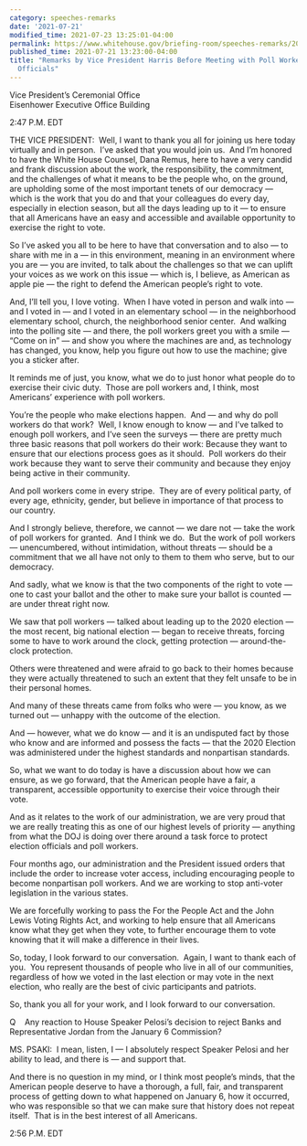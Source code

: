 ```yaml
---
category: speeches-remarks
date: '2021-07-21'
modified_time: 2021-07-23 13:25:01-04:00
permalink: https://www.whitehouse.gov/briefing-room/speeches-remarks/2021/07/21/remarks-by-vice-president-harris-before-meeting-with-poll-workers-and-election-officials/
published_time: 2021-07-21 13:23:00-04:00
title: "Remarks by Vice President Harris Before Meeting with Poll Workers and Election\_\
  Officials"
---
```

 
Vice President’s Ceremonial Office  
Eisenhower Executive Office Building

2:47 P.M. EDT  
  
THE VICE PRESIDENT:  Well, I want to thank you all for joining us here
today virtually and in person.  I’ve asked that you would join us.  And
I’m honored to have the White House Counsel, Dana Remus, here to have a
very candid and frank discussion about the work, the responsibility, the
commitment, and the challenges of what it means to be the people who, on
the ground, are upholding some of the most important tenets of our
democracy — which is the work that you do and that your colleagues do
every day, especially in election season, but all the days leading up to
it — to ensure that all Americans have an easy and accessible and
available opportunity to exercise the right to vote.  
  
So I’ve asked you all to be here to have that conversation and to also —
to share with me in a — in this environment, meaning in an environment
where you are — you are invited, to talk about the challenges so that we
can uplift your voices as we work on this issue — which is, I believe,
as American as apple pie — the right to defend the American people’s
right to vote.   
  
And, I’ll tell you, I love voting.  When I have voted in person and walk
into — and I voted in — and I voted in an elementary school — in the
neighborhood elementary school, church, the neighborhood senior center. 
And walking into the polling site — and there, the poll workers greet
you with a smile — “Come on in” — and show you where the machines are
and, as technology has changed, you know, help you figure out how to use
the machine; give you a sticker after.   
  
It reminds me of just, you know, what we do to just honor what people do
to exercise their civic duty.  Those are poll workers and, I think, most
Americans’ experience with poll workers.  
  
You’re the people who make elections happen.  And — and why do poll
workers do that work?  Well, I know enough to know — and I’ve talked to
enough poll workers, and I’ve seen the surveys — there are pretty much
three basic reasons that poll workers do their work: Because they want
to ensure that our elections process goes as it should.  Poll workers do
their work because they want to serve their community and because they
enjoy being active in their community.  
  
And poll workers come in every stripe.  They are of every political
party, of every age, ethnicity, gender, but believe in importance of
that process to our country.  
  
And I strongly believe, therefore, we cannot — we dare not — take the
work of poll workers for granted.  And I think we do.  But the work of
poll workers — unencumbered, without intimidation, without threats —
should be a commitment that we all have not only to them to them who
serve, but to our democracy.   
  
And sadly, what we know is that the two components of the right to vote
— one to cast your ballot and the other to make sure your ballot is
counted — are under threat right now.  
  
We saw that poll workers — talked about leading up to the 2020 election
— the most recent, big national election — began to receive threats,
forcing some to have to work around the clock, getting protection —
around-the-clock protection.  
  
Others were threatened and were afraid to go back to their homes because
they were actually threatened to such an extent that they felt unsafe to
be in their personal homes.   
  
And many of these threats came from folks who were — you know, as we
turned out — unhappy with the outcome of the election.   
  
And — however, what we do know — and it is an undisputed fact by those
who know and are informed and possess the facts — that the 2020 Election
was administered under the highest standards and nonpartisan
standards.   
  
So, what we want to do today is have a discussion about how we can
ensure, as we go forward, that the American people have a fair, a
transparent, accessible opportunity to exercise their voice through
their vote.   
  
And as it relates to the work of our administration, we are very proud
that we are really treating this as one of our highest levels of
priority — anything from what the DOJ is doing over there around a task
force to protect election officials and poll workers.  
  
Four months ago, our administration and the President issued orders that
include the order to increase voter access, including encouraging people
to become nonpartisan poll workers. And we are working to stop
anti-voter legislation in the various states.   
  
We are forcefully working to pass the For the People Act and the John
Lewis Voting Rights Act, and working to help ensure that all Americans
know what they get when they vote, to further encourage them to vote
knowing that it will make a difference in their lives.  
  
So, today, I look forward to our conversation.  Again, I want to thank
each of you.  You represent thousands of people who live in all of our
communities, regardless of how we voted in the last election or may vote
in the next election, who really are the best of civic participants and
patriots.   
  
So, thank you all for your work, and I look forward to our
conversation.  
  
Q    Any reaction to House Speaker Pelosi’s decision to reject Banks and
Representative Jordan from the January 6 Commission?  
  
MS. PSAKI:  I mean, listen, I — I absolutely respect Speaker Pelosi and
her ability to lead, and there is — and support that.   
  
And there is no question in my mind, or I think most people’s minds,
that the American people deserve to have a thorough, a full, fair, and
transparent process of getting down to what happened on January 6, how
it occurred, who was responsible so that we can make sure that history
does not repeat itself.  That is in the best interest of all
Americans.  
  
2:56 P.M. EDT
